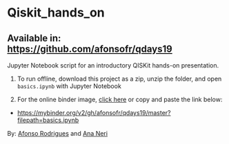 # Qiskit_hands_on

## Available in: https://github.com/afonsofr/qdays19

Jupyter Notebook script for an introductory QISKit hands-on presentation.

1.  To run offline, download this project as a zip, unzip the folder, and open `basics.ipynb` with Jupyter Notebook

2. For the online binder image, [click here](https://mybinder.org/v2/gh/afonsofr/qdays19/master?filepath=basics.ipynb) or copy and paste the link below:

- https://mybinder.org/v2/gh/afonsofr/qdays19/master?filepath=basics.ipynb

<p>
  
By: [Afonso Rodrigues](https://afonsofr.github.io) and [Ana Neri](https://ana.nery.name/wp/)
